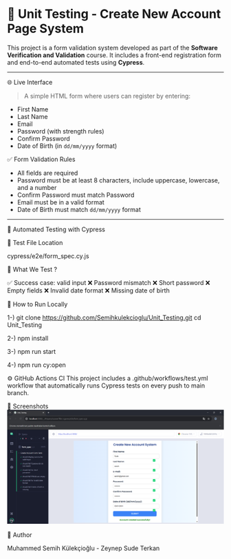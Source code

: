 # 🧪 Unit Testing - Create New Account Page System

This project is a form validation system developed as part of the **Software Verification and Validation** course. It includes a front-end registration form and end-to-end automated tests using **Cypress**.

---

🌐 Live Interface

> A simple HTML form where users can register by entering:
- First Name
- Last Name
- Email
- Password (with strength rules)
- Confirm Password
- Date of Birth (in `dd/mm/yyyy` format)

✅ Form Validation Rules
- All fields are required
- Password must be at least 8 characters, include uppercase, lowercase, and a number
- Confirm Password must match Password
- Email must be in a valid format
- Date of Birth must match `dd/mm/yyyy` format

---

🧪 Automated Testing with Cypress

📁 Test File Location

cypress/e2e/form_spec.cy.js


🧫 What We Test ?

✅ Success case: valid input
❌ Password mismatch
❌ Short password
❌ Empty fields
❌ Invalid date format
❌ Missing date of birth


🚀 How to Run Locally

1-) git clone https://github.com/Semihkulekcioglu/Unit_Testing.git
cd Unit_Testing

2-) npm install

3-) npm run start

4-) npm run cy:open

⚙️ GitHub Actions CI
This project includes a .github/workflows/test.yml workflow that automatically runs Cypress tests on every push to main branch.

📸 Screenshots
![Cypress Test Success](./screenshots/GitHub_Actions_Online_Testing.png) 


👤 Author

Muhammed Semih Külekçioğlu - Zeynep Sude Terkan

